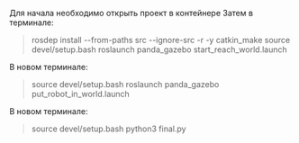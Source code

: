 Для начала необходимо открыть проект в контейнере
Затем в терминале:
> rosdep install --from-paths src --ignore-src -r -y
>catkin_make
> source devel/setup.bash
> roslaunch panda_gazebo start_reach_world.launch

В новом терминале:
>source devel/setup.bash
>roslaunch panda_gazebo put_robot_in_world.launch

В новом терминале:
>source devel/setup.bash
>python3 final.py
